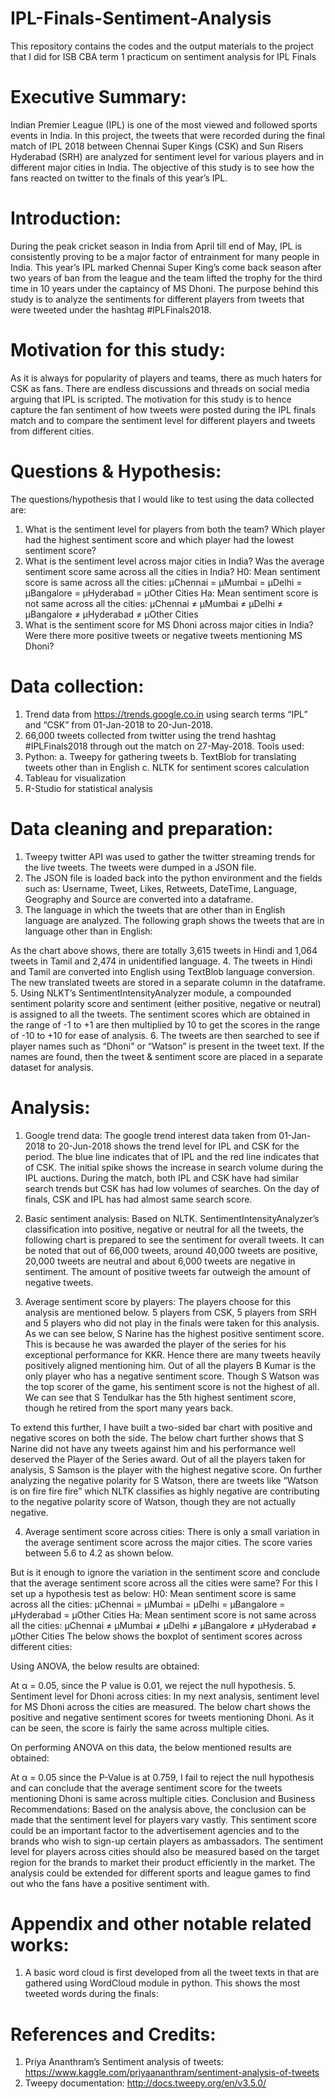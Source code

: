 # IPL-Finals-Sentiment-Analysis
This repository contains the codes and the output materials to the project that I did for ISB CBA term 1 practicum on sentiment analysis for IPL Finals

# Executive Summary:
Indian Premier League (IPL) is one of the most viewed and followed sports events in India. In this project, the tweets that were recorded during the final match of IPL 2018 between Chennai Super Kings (CSK) and Sun Risers Hyderabad (SRH) are analyzed for sentiment level for various players and in different major cities in India. The objective of this study is to see how the fans reacted on twitter to the finals of this year’s IPL.

# Introduction:
During the peak cricket season in India from April till end of May, IPL is consistently proving to be a major factor of entrainment for many people in India. This year’s IPL marked Chennai Super King’s come back season after two years of ban from the league and the team lifted the trophy for the third time in 10 years under the captaincy of MS Dhoni. The purpose behind this study is to analyze the sentiments for different players from tweets that were tweeted under the hashtag #IPLFinals2018.

# Motivation for this study:
As it is always for popularity of players and teams, there as much haters for CSK as fans. There are endless discussions and threads on social media arguing that IPL is scripted. The motivation for this study is to hence capture the fan sentiment of how tweets were posted during the IPL finals match and to compare the sentiment level for different players and tweets from different cities.

# Questions & Hypothesis:
The questions/hypothesis that I would like to test using the data collected are:
1.	What is the sentiment level for players from both the team? Which player had the highest sentiment score and which player had the lowest sentiment score? 
2.	What is the sentiment level across major cities in India? Was the average sentiment score same across all the cities in India?
H0: Mean sentiment score is same across all the cities: µChennai = µMumbai = µDelhi = µBangalore = µHyderabad = µOther Cities
Ha: Mean sentiment score is not same across all the cities: µChennai ≠ µMumbai ≠ µDelhi ≠ µBangalore ≠ µHyderabad ≠ µOther Cities
3.	What is the sentiment score for MS Dhoni across major cities in India? Were there more positive tweets or negative tweets mentioning MS Dhoni?

# Data collection:
1.	Trend data from https://trends.google.co.in using search terms “IPL” and “CSK” from 01-Jan-2018 to 20-Jun-2018.
2.	66,000 tweets collected from twitter using the trend hashtag #IPLFinals2018 through out the match on 27-May-2018.
Tools used:
1.	Python:
a.	Tweepy for gathering tweets
b.	TextBlob for translating tweets other than in English
c.	NLTK for sentiment scores calculation
2.	Tableau for visualization
3.	R-Studio for statistical analysis

# Data cleaning and preparation:
1.	Tweepy twitter API was used to gather the twitter streaming trends for the live tweets. The tweets were dumped in a JSON file.
2.	The JSON file is loaded back into the python environment and the fields such as: Username, Tweet, Likes, Retweets, DateTime, Language, Geography and Source are converted into a dataframe.
3.	The language in which the tweets that are other than in English language are analyzed. The following graph shows the tweets that are in language other than in English:
 
As the chart above shows, there are totally 3,615 tweets in Hindi and 1,064 tweets in Tamil and 2,474 in unidentified language.
4.	The tweets in Hindi and Tamil are converted into English using TextBlob language conversion. The new translated tweets are stored in a separate column in the dataframe.
5.	Using NLKT’s SentimentIntensityAnalyzer module, a compounded sentiment polarity score and sentiment (either positive, negative or neutral) is assigned to all the tweets. The sentiment scores which are obtained in the range of -1 to +1 are then multiplied by 10 to get the scores in the range of -10 to +10 for ease of analysis.
6.	The tweets are then searched to see if player names such as “Dhoni” or “Watson” is present in the tweet text. If the names are found, then the tweet & sentiment score are placed in a separate dataset for analysis.

# Analysis:
1.	Google trend data: The google trend interest data taken from 01-Jan-2018 to 20-Jun-2018 shows the trend level for IPL and CSK for the period. The blue line indicates that of IPL and the red line indicates that of CSK. The initial spike shows the increase in search volume during the IPL auctions. During the match, both IPL and CSK have had similar search trends but CSK has had low volumes of searches. On the day of finals, CSK and IPL has had almost same search score.
 
2.	Basic sentiment analysis: Based on NLTK. SentimentIntensityAnalyzer’s classification into positive, negative or neutral for all the tweets, the following chart is prepared to see the sentiment for overall tweets. It can be noted that out of 66,000 tweets, around 40,000 tweets are positive, 20,000 tweets are neutral and about 6,000 tweets are negative in sentiment. The amount of positive tweets far outweigh the amount of negative tweets.
 
3.	Average sentiment score by players: The players choose for this analysis are mentioned below. 5 players from CSK, 5 players from SRH and 5 players who did not play in the finals were taken for this analysis. As we can see below, S Narine has the highest positive sentiment score. This is because he was awarded the player of the series for his exceptional performance for KKR. Hence there are many tweets heavily positively aligned mentioning him. Out of all the players B Kumar is the only player who has a negative sentiment score. Though S Watson was the top scorer of the game, his sentiment score is not the highest of all. We can see that S Tendulkar has the 5th highest sentiment score, though he retired from the sport many years back.
 
To extend this further, I have built a two-sided bar chart with positive and negative scores on both the side. The below chart further shows that S Narine did not have any tweets against him and his performance well deserved the Player of the Series award. Out of all the players taken for analysis, S Samson is the player with the highest negative score. On further analyzing the negative polarity for S Watson, there are tweets like “Watson is on fire fire fire” which NLTK classifies as highly negative are contributing to the negative polarity score of Watson, though they are not actually negative.
 
4.	Average sentiment score across cities: There is only a small variation in the average sentiment score across the major cities. The score varies between 5.6 to 4.2 as shown below. 
 
But is it enough to ignore the variation in the sentiment score and conclude that the average sentiment score across all the cities were same? For this I set up a hypothesis test as below:
H0: Mean sentiment score is same across all the cities: µChennai = µMumbai = µDelhi = µBangalore = µHyderabad = µOther Cities
Ha: Mean sentiment score is not same across all the cities: µChennai ≠ µMumbai ≠ µDelhi ≠ µBangalore ≠ µHyderabad ≠ µOther Cities
The below shows the boxplot of sentiment scores across different cities:
 
Using ANOVA, the below results are obtained:
 
At α = 0.05, since the P value is 0.01, we reject the null hypothesis.
5.	Sentiment level for Dhoni across cities: In my next analysis, sentiment level for MS Dhoni across the cities are measured. The below chart shows the positive and negative sentiment scores for tweets mentioning Dhoni. As it can be seen, the score is fairly the same across multiple cities.
 
On performing ANOVA on this data, the below mentioned results are obtained:
 
 
At α = 0.05 since the P-Value is at 0.759, I fail to reject the null hypothesis and can conclude that the average sentiment score for the tweets mentioning Dhoni is same across multiple cities.
Conclusion and Business Recommendations:
Based on the analysis above, the conclusion can be made that the sentiment level for players vary vastly. This sentiment score could be an important factor to the advertisement agencies and to the brands who wish to sign-up certain players as ambassadors. The sentiment level for players across cities should also be measured based on the target region for the brands to market their product efficiently in the market. The analysis could be extended for different sports and league games to find out who the fans have a positive sentiment with. 

# Appendix and other notable related works:
1.	A basic word cloud is first developed from all the tweet texts in that are gathered using WordCloud module in python. This shows the most tweeted words during the finals:
 
# References and Credits:
1.	Priya Ananthram’s Sentiment analysis of tweets: https://www.kaggle.com/priyaananthram/sentiment-analysis-of-tweets
2.	Tweepy documentation: http://docs.tweepy.org/en/v3.5.0/
